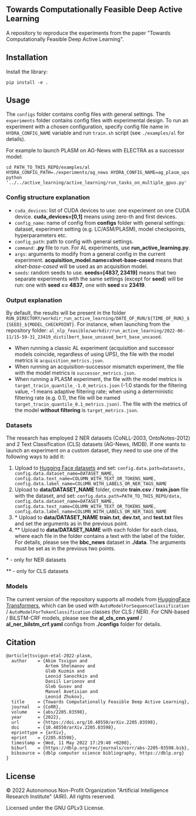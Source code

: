 ## Towards Computationally Feasible Deep Active Learning
A repository to reproduce the experiments from the paper "Towards Computationally Feasible Deep Active Learning".

## Installation
Install the library:
```
pip install -e .
```

## Usage
The `configs` folder contains config files with general settings. The `experiments` folder contains config files with experimental design. To run an experiment with a chosen configuration, specify config file name in `HYDRA_CONFIG_NAME` variable and run `train.sh` script (see `./examples/al` for details). 

For example to launch PLASM on AG-News with ELECTRA as a successor model:
```
cd PATH_TO_THIS_REPO/examples/al
HYDRA_CONFIG_PATH=./experiments/ag_news HYDRA_CONFIG_NAME=ag_plasm_ups python '../../active_learning/active_learning/run_tasks_on_multiple_gpus.py'
```

### Config structure explanation
- `cuda_devices`: list of CUDA devices to use: one experiment on one CUDA device. **cuda_devices=[0,1]** means using zero-th and first devices.
- `config_name`: name of config from **configs** folder with general settings: dataset, experiment setting (e.g. LC/ASM/PLASM), model checkpoints, hyperparameters etc.
- `config_path`: path to config with general settings.
- `command`: **.py** file to run. For AL experiments, use **run_active_learning.py**.
- `args`: arguments to modify from a general config in the current experiment. **acquisition_model.name=xlnet-base-cased** means that _xlnet-base-cased_ will be used as an acquisition model.
- `seeds`: random seeds to use. **seeds=[4837, 23419]** means that two separate experiments with the same settings (except for **seed**) will be run: one with **seed == 4837**, one with **seed == 23419**.

### Output explanation
By default, the results will be present in the folder `RUN_DIRECTORY/workdir_run_active_learning/DATE_OF_RUN/${TIME_OF_RUN}_${SEED}_${MODEL_CHECKPOINT}`. For instance, when launching from the repository folder: `al_nlp_feasible/workdir/run_active_learning/2022-06-11/15-59-31_23419_distilbert_base_uncased_bert_base_uncased`.

- When running a classic AL experiment (acquisition and successor models coincide, regardless of using UPS), the file with the model metrics is `acquisition_metrics.json`.
- When running an acquisition-successor mismatch experiment, the file with the model metrics is `successor_metrics.json`.
- When running a PLASM experiment, the file with the model metrics is `target_tracin_quantile_-1.0_metrics.json` (-1.0 stands for the filtering value, -1 means adaptive filtering rate; when using a deterministic filtering rate (e.g. 0.1), the file will be named `target_tracin_quantile_0.1_metrics.json)`. The file with the metrics of the model **without filtering** is `target_metrics.json`.


### Datasets
The research has employed 2 NER datasets (CoNLL-2003, OntoNotes-2012) and 2 Text Classification (CLS) datasets (AG-News, IMDB). If one wants to launch an experiment on a custom dataset, they need to use one of the following ways to add it:

1) Upload to [Hugging Face datasets](https://huggingface.co/datasets) and set: `config.data.path=datasets, config.data.dataset_name=DATASET_NAME, config.data.text_name=COLUMN_WITH_TEXT_OR_TOKENS_NAME, config.data.label_name=COLUMN_WITH_LABELS_OR_NER_TAGS_NAME`
2) Upload to **data/DATASET_NAME** folder, create **train.csv** / **train.json** file with the dataset, and set: `config.data.path=PATH_TO_THIS_REPO/data, config.data.dataset_name=DATASET_NAME, config.data.text_name=COLUMN_WITH_TEXT_OR_TOKENS_NAME, config.data.label_name=COLUMN_WITH_LABELS_OR_NER_TAGS_NAME`
3) \* Upload to **data/DATASET_NAME** **train.txt**, **dev.txt**, and **test.txt** files and set the arguments as in the previous point.
4) \*\* Upload to **data/DATASET_NAME** with each folder for each class, where each file in the folder contains a text with the label of the folder. For details, please see the **bbc_news** dataset in **./data**. The arguments must be set as in the previous two points.

\* - only for NER datasets

\*\* - only for CLS datasets

### Models
The current version of the repository supports all models from [HuggingFace Transformers](https://huggingface.co/models), which can be used with `AutoModelForSequenceClassification` / `AutoModelForTokenClassification` classes (for CLS / NER). For CNN-based / BiLSTM-CRF models, please see the **al_cls_cnn.yaml** / **al_ner_bilstm_crf.yaml** configs from **./configs** folder for details.


## Citation
```
@article{tsvigun-etal-2022-plasm,
  author    = {Akim Tsvigun and
               Artem Shelmanov and
               Gleb Kuzmin and
               Leonid Sanochkin and
               Daniil Larionov and
               Gleb Gusev and
               Manvel Avetisian and
               Leonid Zhukov},
  title     = {Towards Computationally Feasible Deep Active Learning},
  journal   = {CoRR},
  volume    = {abs/2205.03598},
  year      = {2022},
  url       = {https://doi.org/10.48550/arXiv.2205.03598},
  doi       = {10.48550/arXiv.2205.03598},
  eprinttype = {arXiv},
  eprint    = {2205.03598},
  timestamp = {Wed, 11 May 2022 17:29:40 +0200},
  biburl    = {https://dblp.org/rec/journals/corr/abs-2205-03598.bib},
  bibsource = {dblp computer science bibliography, https://dblp.org}
}
```

## License
© 2022 Autonomous Non-Profit Organization "Artificial Intelligence Research Institute" (AIRI). All rights reserved.

Licensed under the GNU GPLv3 License.